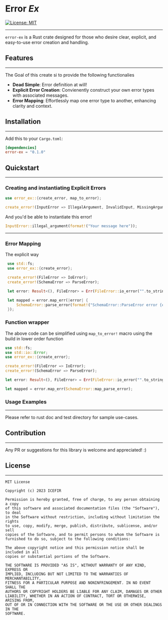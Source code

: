 # Error _Ex_
[![License: MIT](https://img.shields.io/badge/License-MIT-yellow.svg)](https://opensource.org/licenses/MIT)  

---
`error-ex` is a Rust crate designed for those who desire clear, explicit, and easy-to-use error creation and handling.

## Features

---
The Goal of this create si to provide the following functionalies

- **Dead Simple**: Error definition at will!
- **Explicit Error Creation**:  Convienently construct your own error types with associated messages.
- **Error Mapping**: Effortlessly map one error type to another, enhancing clarity and context.

## Installation

---
Add this to your `Cargo.toml`:

```toml
[dependencies]
error-ex = "0.1.0"
```

## Quickstart

---

### Creating and instantiating Explicit Errors

```rust
use error_ex::{create_error, map_to_error};

create_error!(InputError => IllegalArgument, InvalidInput, MissingArgument);
```

And you'd be able to instantiate this error!
```rust
InputError::illegal_argument(format!("Your message here"));
```

---

### Error Mapping

The explicit way
```rust
 use std::fs;
 use error_ex::{create_error};

 create_error!(FileError => IoError);
 create_error!(SchemaError => ParseError);

 let error: Result<(), FileError> = Err(FileError::io_error("".to_string()));

 let mapped = error.map_err(|error| {
     SchemaError::parse_error(format!("SchemaError::ParseError error {error}"))
 });
```


### Function wrapper


 The above code can be simplified using `map_to_error!`
 macro using the build in lower order function
 ```rust
 use std::fs;
 use std::io::Error;
 use error_ex::{create_error};
 
 create_error!(FileError => IoError);
 create_error!(SchemaError => ParseError);
 
 let error: Result<(), FileError> = Err(FileError::io_error("".to_string()));

 let mapped = error.map_err(SchemaError::map_parse_error);
 ```

### Usage Examples

---
Please refer to rust doc and test directory for sample use-cases.

## Contribution

---
Any PR or suggestions for this library is welcome and appreciated! :)

## License

---

```
MIT License

Copyright (c) 2023 ICEFIR

Permission is hereby granted, free of charge, to any person obtaining a copy
of this software and associated documentation files (the "Software"), to deal
in the Software without restriction, including without limitation the rights
to use, copy, modify, merge, publish, distribute, sublicense, and/or sell
copies of the Software, and to permit persons to whom the Software is
furnished to do so, subject to the following conditions:

The above copyright notice and this permission notice shall be included in all
copies or substantial portions of the Software.

THE SOFTWARE IS PROVIDED "AS IS", WITHOUT WARRANTY OF ANY KIND, EXPRESS OR
IMPLIED, INCLUDING BUT NOT LIMITED TO THE WARRANTIES OF MERCHANTABILITY,
FITNESS FOR A PARTICULAR PURPOSE AND NONINFRINGEMENT. IN NO EVENT SHALL THE
AUTHORS OR COPYRIGHT HOLDERS BE LIABLE FOR ANY CLAIM, DAMAGES OR OTHER
LIABILITY, WHETHER IN AN ACTION OF CONTRACT, TORT OR OTHERWISE, ARISING FROM,
OUT OF OR IN CONNECTION WITH THE SOFTWARE OR THE USE OR OTHER DEALINGS IN THE
SOFTWARE.

```